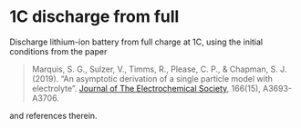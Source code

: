 # 1C discharge from full

Discharge lithium-ion battery from full charge at 1C, using the initial conditions from the paper

> Marquis, S. G., Sulzer, V.,  Timms, R.,  Please, C. P.,  &  Chapman, S. J. (2019). “An  asymptotic derivation of a single particle model with electrolyte”. [Journal of The Electrochemical Society](https://doi.org/10.1149/2.0341915jes), 166(15), A3693-A3706. 

and references therein.
